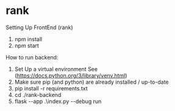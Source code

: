 # rank

Setting Up FrontEnd (rank)

1. npm install
2. npm start

How to run backend:

1. Set Up a virtual environment See (https://docs.python.org/3/library/venv.html)
2. Make sure pip (and python) are already installed / up-to-date
3. pip install -r requirements.txt
4. cd ./rank-backend
5. flask --app .\index.py --debug run